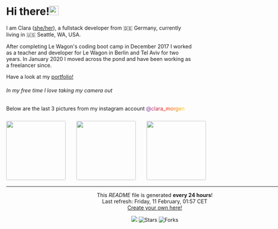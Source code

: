 <h1>Hi there!<img src="https://media.giphy.com/media/hvRJCLFzcasrR4ia7z/giphy.gif" width="25px"></h1>

<p>I am Clara (<a href="https://pronoun.is/she" target="_blank">she/her</a>), a fullstack developer from 🇩🇪 Germany, currently living in 🇺🇸 Seattle, WA, USA.</p>
<p>After completing Le Wagon's coding boot camp in December 2017 I worked as a teacher and developer
for Le Wagon in Berlin and Tel Aviv for two years.
In January 2020 I moved across the pond and have been working as a freelancer since.
</p>

Have a look at my <a href="https://www.claramorgeneyer.com" target="_blank">portfolio!</a>

<h6>In my free time I love taking my camera out</h6>
  <p>Below are the last 3 pictures from my instagram account
  <a href="https://www.instagram.com/clara_morgen/" target="_blank" style="background: #7D36AF;
                                                                            background: -webkit-linear-gradient(to right, #7D36AF 0%, #F81500 50%, #F6D400 100%);
                                                                            background: -moz-linear-gradient(to right, #7D36AF 0%, #F81500 50%, #F6D400 100%);
                                                                            background: linear-gradient(to right, #7D36AF 0%, #F81500 50%, #F6D400 100%);
                                                                            -webkit-background-clip: text;
                                                                            -webkit-text-fill-color: transparent;
">
    @clara_morgen
  </a>

  <div style="width: 800; margin: 0 auto; margin-top: 25px;">
    <img width="160" src="https:&#x2F;&#x2F;cdn1.picuki.com&#x2F;hosted-by-instagram&#x2F;q&#x3D;0exhNuNYnjBGZDHIdN5WmL9I2Pk2GAlRNucaS7j0nyZiNxIsbHWB58ltwdGn%7C%7CDh6Kwh9HS+LKT5l+9grT19YC0x9PkXBTraIHSAX6KmYHOmm0ypk85RklLsyLXNwbHSr9coqXGTHbnRKTKtAMPqhru8R+%7C%7CzsbzYHrjGaN7NGnQlc%7C%7C8m0X%7C%7C1KxJIf6rbaiUX2%7C%7C4U2NjxHvG0tM0Z874+UrDQLEvLyMcp6669yUvEzhMQ66O76xnToQSsVdW1BGDic56XXmugk3Db%7C%7CRy8R2ln+XbFtdlpYhFG26jcTtIh+pYKAFaxM+Lg7sqKKGytTGWNj+kQ+r7WJzjD7WWmu11N76EzK6aagQvx%7C%7CjKfFNcW3fP3q+jiTWIXvMZwYeGAqA8rea0iaL%7C%7CDrUZoJzt8XRKAI6FC2zxW0cO2j3hV3XGY&#x3D;" style="border-radius: 3px; margin-right: 25px;"/>
    <img width="160" src="https:&#x2F;&#x2F;cdn1.picuki.com&#x2F;hosted-by-instagram&#x2F;q&#x3D;0exhNuNYnjBGZDHIdN5WmL9I2Pk2GAlRNecaS7j0nyZiNxIsbHWB58ltwdGn%7C%7CDh6Kwh9HS+LP2dg+osjTghTDk0pPFveTryWTTtQ7rOZUOuigiol8pNh3LkwLWodYnao9csuUGKpbXRKTa9FX%7C%7CykpuMV+fLuAzQNoTabNrxFmmAG5pv2CfAgnsYf7OyNkEy61IoyGzVer2IvN10ppc%7C%7Cbp3QMUOP%7C%7CZoMl66d5R%7C%7CkKiMQB5aHgnjH+LmMpRG1%7C%7CA23O69uHoOAAuizgd2gN7lKfU%7C%7C43B1op1XSD+jpggoIDzoCmOdBM+%7C%7Cg84Y3Qbkcmfk0tpBdszcPww2XCYD35j3xz9y3bkLWcX8sW%7C%7CoGiI6O+dIrKyA7Pb5bKFo8fXC4AD+baREzVEPPuDN9juoV+WvdLigjnoCSZIeSgmix%7C%7CBwpZijDWW5B2RaXO" style="border-radius: 3px; margin-right: 25px;" />
    <img width="160" src="https:&#x2F;&#x2F;cdn1.picuki.com&#x2F;hosted-by-instagram&#x2F;q&#x3D;0exhNuNYnjBGZDHIdN5WmL9I2Pk2GAlRNucaS7j0nyZiNxIsbHWB58ltwdGn%7C%7CDh6Kwh9HS+LP2dg+osjTghTDk0pPFveQbSWTTtQ7rOZUOuigiol8pNh3LkwLWodYnSn88EsUmSpaHNJS6FJXfOnq+ke+%7C%7CvpaFkMrjGUMbRBkGAK4pX1DfUlksQf7OyNkEy61IoyGzVer2IvN10ppc%7C%7Cbp3QMUOP%7C%7CZoMm66d5R%7C%7CkKiMQB5aHgnjH+LmMpRG1%7C%7CA23O6t2HoOAAuizgd2gJokiXaYosLkA72XSD7gAkp5o%7C%7CzoCmOdBM+%7C%7Cg84Y3Qbkcmfk0tpBdszcPww2XCYD35j3xz9zmCy+eyIsQJ857xMfGJcevt+Xn4fKnkMrh7DlwVGO+PWnz7DtKPVM0IwtpuWvdLigjnoCWYJuXSmix%7C%7CBwpZijDWW5B2RaXO" style="border-radius: 3px; margin-right: 25px;" />
  </p>

------------
<p align="center">This <i>README</i> file is generated <b>every 24 hours</b>!</br>Last refresh: Friday, 11 February, 01:57 CET<br /><a href="https://medium.com/@th.guibert/how-to-create-a-self-updating-readme-md-for-your-github-profile-f8b05744ca91">Create your own here!</a></p>
<p align="center"><img src="https://github.com/thmsgbrt/thmsgbrt/workflows/README%20build/badge.svg" /> <img alt="Stars" src="https://img.shields.io/github/stars/thmsgbrt/thmsgbrt?style=flat-square&labelColor=343b41"/> <img alt="Forks" src="https://img.shields.io/github/forks/thmsgbrt/thmsgbrt?style=flat-square&labelColor=343b41"/></p>

